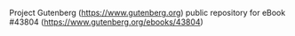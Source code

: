 Project Gutenberg (https://www.gutenberg.org) public repository for eBook #43804 (https://www.gutenberg.org/ebooks/43804)
